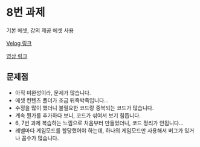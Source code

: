 # 8번 과제

기본 에셋, 강의 제공 에셋 사용

[Velog 링크](https://velog.io/@jjg4211/posts)

[영상 링크](https://www.youtube.com/watch?v=00XCBO1bAG8)


## 문제점
- 아직 미완성이라, 문제가 많습니다.
- 에셋 컨텐츠 폴더가 조금 뒤죽박죽입니다...
- 수정을 많이 했더니 불필요한 코드랑 중복되는 코드가 많습니다.
- 계속 뭔가를 추가하다 보니, 코드가 섞여서 보기 힘듭니다.
- 6, 7번 과제 복습하는 느낌으로 처음부터 만들었더니, 코드 정리가 안됩니다...
- 레벨마다 게임모드를 할당했어야 하는데, 하나의 게임모드만 사용해서 버그가 있거나 꼼수가 많습니다.
